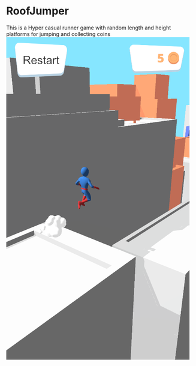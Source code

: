 # RoofJumper
This is a Hyper casual runner game with random length and height platforms for jumping and collecting coins
![alt text](game.png)
